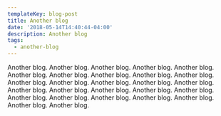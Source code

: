 ```yaml
---
templateKey: blog-post
title: Another blog
date: '2018-05-14T14:40:44-04:00'
description: Another blog
tags:
  - another-blog
---
```

Another blog.  Another blog.  Another blog.  Another blog.  Another blog.  Another blog.  Another blog.  Another blog.  Another blog.  Another blog.  Another blog.  Another blog.  Another blog.  Another blog.  Another blog.  Another blog.  Another blog.  Another blog.  Another blog.  Another blog.  Another blog.  Another blog.  Another blog.  Another blog.  Another blog.  Another blog.  Another blog.
